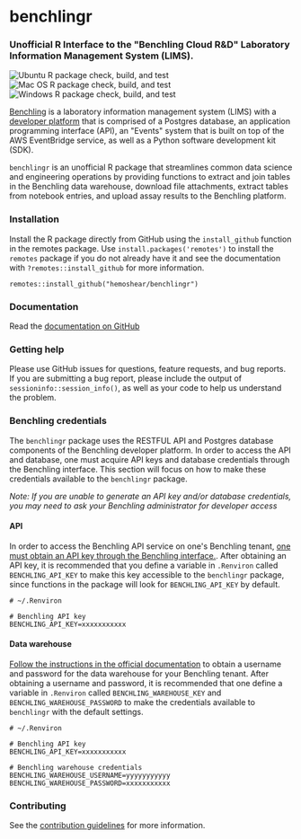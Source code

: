 # benchlingr
### Unofficial R Interface to the "Benchling Cloud R&D" Laboratory Information Management System (LIMS).  

![Ubuntu R package check, build, and test](https://github.com/hemoshear/benchlingr/actions/workflows/check-full.yml/badge.svg)
![Mac OS R package check, build, and test](https://github.com/hemoshear/benchlingr/actions/workflows/check-full-macos.yml/badge.svg)
![Windows R package check, build, and test](https://github.com/hemoshear/benchlingr/actions/workflows/check-full-windows.yml/badge.svg)


[Benchling](https://www.benchling.com/) is a laboratory information management system (LIMS) with a [developer platform](https://www.benchling.com/developer-platform) that is comprised of a Postgres database, an application programming interface (API), an "Events" system that is built on top of the AWS EventBridge service, as well as a Python software development kit (SDK).

`benchlingr` is an unofficial R package that streamlines common data science and engineering operations by providing functions to extract and join tables in the Benchling data warehouse, download file attachments, extract tables from notebook entries, and upload assay results to the Benchling platform. 

### Installation

Install the R package directly from GitHub using the `install_github` function in the remotes package. Use `install.packages('remotes')` to install the `remotes` package if you do not already have it and see the documentation with `?remotes::install_github` for more information.

```
remotes::install_github("hemoshear/benchlingr")
```

### Documentation

Read the [documentation on GitHub](https://benchling-r.info/)

### Getting help

Please use GitHub issues for questions, feature requests, and bug reports. If you are submitting a bug report, please include the output of `sessioninfo::session_info()`, as well as your code to help us understand the problem. 


### Benchling credentials

The `benchlingr` package uses the RESTFUL API and Postgres database components of the Benchling developer platform. In order to access the API and database, one must acquire API keys and database credentials through the Benchling interface. This section will focus on how to make these credentials available to the `benchlingr` package. 

*Note: If you are unable to generate an API key and/or database credentials, you may need to ask your Benchling administrator for developer access*

#### API

In order to access the Benchling API service on one's Benchling tenant, [one must obtain an API key through the Benchling interface.](https://help.benchling.com/en/articles/2353570-access-the-benchling-developer-platform-enterprise). After obtaining an API key, it is recommended that you define a variable in `.Renviron` called `BENCHLING_API_KEY` to make this key accessible to the `benchlingr` package, since functions in the package will look for `BENCHLING_API_KEY` by default.

```
# ~/.Renviron

# Benchling API key
BENCHLING_API_KEY=xxxxxxxxxxx
```

#### Data warehouse

[Follow the instructions in the official documentation](https://docs.benchling.com/docs/getting-started#obtaining-credentials) to obtain a username and password for the data warehouse for your Benchling tenant. After obtaining a username and password, it is recommended that one define a variable in `.Renviron` called `BENCHLING_WAREHOUSE_KEY` and `BENCHLING_WAREHOUSE_PASSWORD` to make the credentials available to `benchlingr` with the default settings. 

```
# ~/.Renviron

# Benchling API key
BENCHLING_API_KEY=xxxxxxxxxxx

# Benchling warehouse credentials
BENCHLING_WAREHOUSE_USERNAME=yyyyyyyyyyy
BENCHLING_WAREHOUSE_PASSWORD=xxxxxxxxxxx
```


### Contributing

See the [contribution guidelines](https://github.com/hemoshear/benchlingr/wiki/Contribution-guidelines) for more information.

